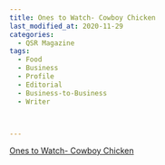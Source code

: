 ```yaml
---
title: Ones to Watch- Cowboy Chicken
last_modified_at: 2020-11-29
categories:
  - QSR Magazine
tags:
  - Food
  - Business
  - Profile
  - Editorial 
  - Business-to-Business
  - Writer



---
```




[Ones to Watch- Cowboy Chicken](http://www.ourdigitalmags.com/publication/?i=569390&ver=html5&p=35)
